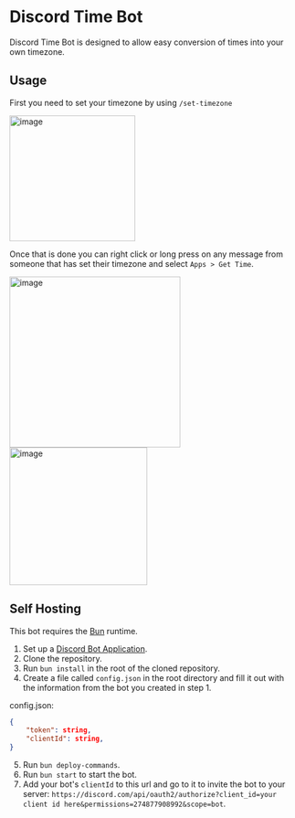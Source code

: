 # Discord Time Bot

Discord Time Bot is designed to allow easy conversion of times into your own timezone.

## Usage

First you need to set your timezone by using `/set-timezone`

<img width="220" alt="image" src="https://github.com/mcguinnessdr/discord-time-bot/assets/2281608/7719afb8-f661-4d94-b884-a15fdac8a8ac">

Once that is done you can right click or long press on any message from someone that has set their timezone and select `Apps > Get Time`.

<img width="299" alt="image" src="https://github.com/mcguinnessdr/discord-time-bot/assets/2281608/fdaf06e2-2074-4455-81cc-4cbe4c35e305">
<img width="241" alt="image" src="https://github.com/mcguinnessdr/discord-time-bot/assets/2281608/4d11bc68-f327-4843-867c-068da8965571">


## Self Hosting

This bot requires the [Bun](https://bun.sh/) runtime. 

1. Set up a [Discord Bot Application](https://discord.com/developers/docs/getting-started).
2. Clone the repository.
3. Run `bun install` in the root of the cloned repository.
4. Create a file called `config.json` in the root directory and fill it out with the information from the bot you created in step 1.

config.json: 

```json
{
    "token": string,
    "clientId": string,
}
```

5. Run `bun deploy-commands`.
6. Run `bun start` to start the bot.
7. Add your bot's `clientId` to this url and go to it to invite the bot to your server: `https://discord.com/api/oauth2/authorize?client_id=your client id here&permissions=274877908992&scope=bot`.
